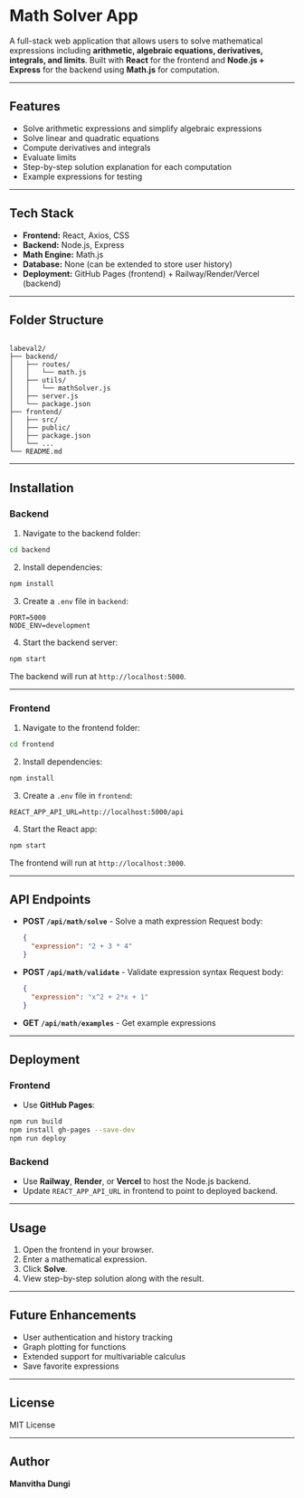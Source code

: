 
# Math Solver App

A full-stack web application that allows users to solve mathematical expressions including **arithmetic, algebraic equations, derivatives, integrals, and limits**. Built with **React** for the frontend and **Node.js + Express** for the backend using **Math.js** for computation.

---

## Features

- Solve arithmetic expressions and simplify algebraic expressions
- Solve linear and quadratic equations
- Compute derivatives and integrals
- Evaluate limits
- Step-by-step solution explanation for each computation
- Example expressions for testing

---

## Tech Stack

- **Frontend:** React, Axios, CSS
- **Backend:** Node.js, Express
- **Math Engine:** Math.js
- **Database:** None (can be extended to store user history)
- **Deployment:** GitHub Pages (frontend) + Railway/Render/Vercel (backend)

---

## Folder Structure

```

labeval2/
├── backend/
│   ├── routes/
│   │   └── math.js
│   ├── utils/
│   │   └── mathSolver.js
│   ├── server.js
│   └── package.json
├── frontend/
│   ├── src/
│   ├── public/
│   ├── package.json
│   └── ...
└── README.md

````

---

## Installation

### Backend

1. Navigate to the backend folder:

```bash
cd backend
````

2. Install dependencies:

```bash
npm install
```

3. Create a `.env` file in `backend`:

```env
PORT=5000
NODE_ENV=development
```

4. Start the backend server:

```bash
npm start
```

The backend will run at `http://localhost:5000`.

---

### Frontend

1. Navigate to the frontend folder:

```bash
cd frontend
```

2. Install dependencies:

```bash
npm install
```

3. Create a `.env` file in `frontend`:

```env
REACT_APP_API_URL=http://localhost:5000/api
```

4. Start the React app:

```bash
npm start
```

The frontend will run at `http://localhost:3000`.

---

## API Endpoints

* **POST `/api/math/solve`** - Solve a math expression
  Request body:

  ```json
  {
    "expression": "2 + 3 * 4"
  }
  ```

* **POST `/api/math/validate`** - Validate expression syntax
  Request body:

  ```json
  {
    "expression": "x^2 + 2*x + 1"
  }
  ```

* **GET `/api/math/examples`** - Get example expressions

---

## Deployment

### Frontend

* Use **GitHub Pages**:

```bash
npm run build
npm install gh-pages --save-dev
npm run deploy
```

### Backend

* Use **Railway**, **Render**, or **Vercel** to host the Node.js backend.
* Update `REACT_APP_API_URL` in frontend to point to deployed backend.

---

## Usage

1. Open the frontend in your browser.
2. Enter a mathematical expression.
3. Click **Solve**.
4. View step-by-step solution along with the result.

---

## Future Enhancements

* User authentication and history tracking
* Graph plotting for functions
* Extended support for multivariable calculus
* Save favorite expressions

---

## License

MIT License

---

## Author

**Manvitha Dungi**


